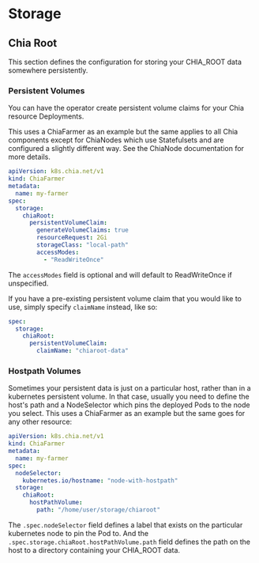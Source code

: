 # Storage

## Chia Root

This section defines the configuration for storing your CHIA_ROOT data somewhere persistently.

### Persistent Volumes

You can have the operator create persistent volume claims for your Chia resource Deployments.

This uses a ChiaFarmer as an example but the same applies to all Chia components except for ChiaNodes which use Statefulsets and are configured a slightly different way. See the ChiaNode documentation for more details.

```yaml
apiVersion: k8s.chia.net/v1
kind: ChiaFarmer
metadata:
  name: my-farmer
spec:
  storage:
    chiaRoot:
      persistentVolumeClaim:
        generateVolumeClaims: true
        resourceRequest: 2Gi
        storageClass: "local-path"
        accessModes:
          - "ReadWriteOnce"
```

The `accessModes` field is optional and will default to ReadWriteOnce if unspecified.

If you have a pre-existing persistent volume claim that you would like to use, simply specify `claimName` instead, like so:

```yaml
spec:
  storage:
    chiaRoot:
      persistentVolumeClaim:
        claimName: "chiaroot-data"
```

### Hostpath Volumes

Sometimes your persistent data is just on a particular host, rather than in a kubernetes persistent volume. In that case, usually you need to define the host's path and a NodeSelector which pins the deployed Pods to the node you select. This uses a ChiaFarmer as an example but the same goes for any other resource:

```yaml
apiVersion: k8s.chia.net/v1
kind: ChiaFarmer
metadata:
  name: my-farmer
spec:
  nodeSelector:
    kubernetes.io/hostname: "node-with-hostpath"
  storage:
    chiaRoot:
      hostPathVolume:
        path: "/home/user/storage/chiaroot"
```

The `.spec.nodeSelector` field defines a label that exists on the particular kubernetes node to pin the Pod to. And the `.spec.storage.chiaRoot.hostPathVolume.path` field defines the path on the host to a directory containing your CHIA_ROOT data.
